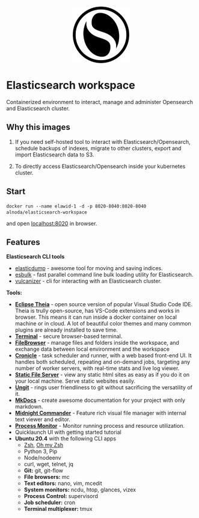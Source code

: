 <p align="center">
  <img src="./img/osearch-circle.svg" alt="Opensearch logo" width="150">
</p>  

# Elasticsearch workspace

Containerized environment to interact, manage and administer Opensearch and Elasticsearch cluster.

## Why this images

1. If you need self-hosted tool to interact with Elasticsearch/Opensearch, schedule backups of indexes, 
migrate to other clusters, export and import Elasticsearch data to S3.

2. To directly access Elasticsearch/Opensearch inside your kubernetes cluster.

## Start
 
```
docker run --name elawid-1 -d -p 8020-8040:8020-8040 alnoda/elasticsearch-workspace
```  

and open [localhost:8020](http://localhost:8020) in browser.  

## Features

**Elasticsearch CLI tools**

- [elasticdump](https://github.com/elasticsearch-dump/elasticsearch-dump) - awesome tool for moving and saving indices.
- [esbulk](https://github.com/miku/esbulk) - fast parallel command line bulk loading utility for Elasticsearch. 
- [vulcanizer](https://github.com/github/vulcanizer) - cli for interacting with an Elasticsearch cluster.

**Tools:**

- [**Eclipse Theia**](https://theia-ide.org/docs/) - open source version of popular Visual Studio Code IDE. Theia is trully open-source, has 
VS-Code extensions and works in browser. This means it can run inside a docker container on local machine or in cloud. A lot of beautiful color themes and many common plugins are already installed to save time.  
- [**Terminal**](https://github.com/tsl0922/ttyd) - secure browser-based terminal.
- [**FileBrowser**](https://github.com/filebrowser/filebrowser)  - manage files and folders inside the workspace, and exchange data between local environment and the workspace
- [**Cronicle**](https://github.com/jhuckaby/Cronicle)  - task scheduler and runner, with a web based front-end UI. It handles both scheduled, repeating and on-demand jobs, targeting any number of worker servers, with real-time stats and live log viewer.
- [**Static File Server**](https://github.com/vercel/serve) - view any static html sites as easy as if you do it on your local machine. Serve static websites easily.
- [**Ungit**](https://github.com/FredrikNoren/ungit) - rings user friendliness to git without sacrificing the versatility of it.
- [**MkDocs**](https://squidfunk.github.io/mkdocs-material/)  - create awesome documentation for your project with only markdown. 
- [**Midnight Commander**](https://midnight-commander.org/)  - Feature rich visual file manager with internal text viewer and editor. 
- [**Process Monitor**](https://htop.dev/)  - Monitor running process and resource utilization. 
- Quicklaunch UI with getting started tutorial
- **Ubuntu 20.4** with the following CLI apps
    - [Zsh](https://www.zsh.org/), [Oh my Zsh](https://ohmyz.sh/)
    - Python 3, Pip 
    - Node/nodeenv
    - curl, wget, telnet, jq
    - **Git:** git, git-flow 
    - **File browsers:** mc
    - **Text editors:** nano, vim, mcedit
    - **System monitors:** ncdu, htop, glances, vizex
    - **Process Control:** supervisord
    - **Job scheduler:** cron
    - **Terminal multiplexer:** tmux 